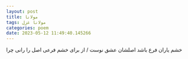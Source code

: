 ```yaml
---
layout: post
title: مولانا
tags: مولانا غزل
categories: poem
date: 2023-05-12 11:49:40.145266
---
```


خشم یاران فرع باشد اصلشان عشق نوست / از برای خشم فرعی اصل را رانی چرا
